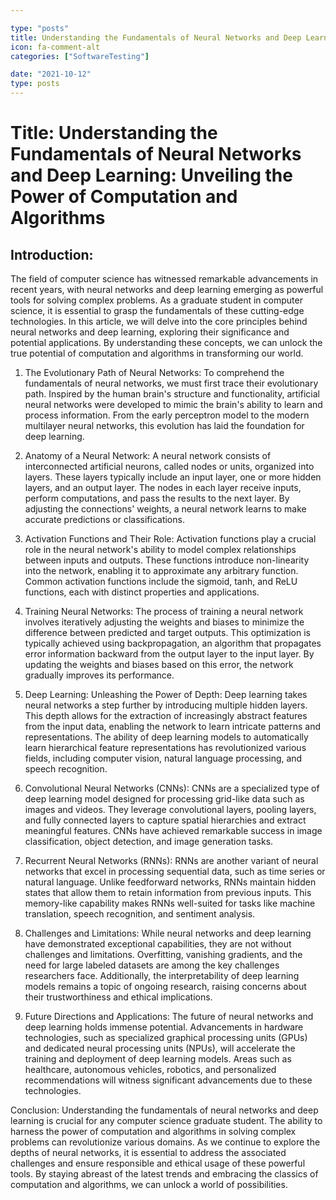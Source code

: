 ```yaml
---

type: "posts"
title: Understanding the Fundamentals of Neural Networks and Deep Learning
icon: fa-comment-alt
categories: ["SoftwareTesting"]

date: "2021-10-12"
type: posts
---
```





# Title: Understanding the Fundamentals of Neural Networks and Deep Learning: Unveiling the Power of Computation and Algorithms

## Introduction:
The field of computer science has witnessed remarkable advancements in recent years, with neural networks and deep learning emerging as powerful tools for solving complex problems. As a graduate student in computer science, it is essential to grasp the fundamentals of these cutting-edge technologies. In this article, we will delve into the core principles behind neural networks and deep learning, exploring their significance and potential applications. By understanding these concepts, we can unlock the true potential of computation and algorithms in transforming our world.

1. The Evolutionary Path of Neural Networks:
To comprehend the fundamentals of neural networks, we must first trace their evolutionary path. Inspired by the human brain's structure and functionality, artificial neural networks were developed to mimic the brain's ability to learn and process information. From the early perceptron model to the modern multilayer neural networks, this evolution has laid the foundation for deep learning.

2. Anatomy of a Neural Network:
A neural network consists of interconnected artificial neurons, called nodes or units, organized into layers. These layers typically include an input layer, one or more hidden layers, and an output layer. The nodes in each layer receive inputs, perform computations, and pass the results to the next layer. By adjusting the connections' weights, a neural network learns to make accurate predictions or classifications.

3. Activation Functions and Their Role:
Activation functions play a crucial role in the neural network's ability to model complex relationships between inputs and outputs. These functions introduce non-linearity into the network, enabling it to approximate any arbitrary function. Common activation functions include the sigmoid, tanh, and ReLU functions, each with distinct properties and applications.

4. Training Neural Networks:
The process of training a neural network involves iteratively adjusting the weights and biases to minimize the difference between predicted and target outputs. This optimization is typically achieved using backpropagation, an algorithm that propagates error information backward from the output layer to the input layer. By updating the weights and biases based on this error, the network gradually improves its performance.

5. Deep Learning: Unleashing the Power of Depth:
Deep learning takes neural networks a step further by introducing multiple hidden layers. This depth allows for the extraction of increasingly abstract features from the input data, enabling the network to learn intricate patterns and representations. The ability of deep learning models to automatically learn hierarchical feature representations has revolutionized various fields, including computer vision, natural language processing, and speech recognition.

6. Convolutional Neural Networks (CNNs):
CNNs are a specialized type of deep learning model designed for processing grid-like data such as images and videos. They leverage convolutional layers, pooling layers, and fully connected layers to capture spatial hierarchies and extract meaningful features. CNNs have achieved remarkable success in image classification, object detection, and image generation tasks.

7. Recurrent Neural Networks (RNNs):
RNNs are another variant of neural networks that excel in processing sequential data, such as time series or natural language. Unlike feedforward networks, RNNs maintain hidden states that allow them to retain information from previous inputs. This memory-like capability makes RNNs well-suited for tasks like machine translation, speech recognition, and sentiment analysis.

8. Challenges and Limitations:
While neural networks and deep learning have demonstrated exceptional capabilities, they are not without challenges and limitations. Overfitting, vanishing gradients, and the need for large labeled datasets are among the key challenges researchers face. Additionally, the interpretability of deep learning models remains a topic of ongoing research, raising concerns about their trustworthiness and ethical implications.

9. Future Directions and Applications:
The future of neural networks and deep learning holds immense potential. Advancements in hardware technologies, such as specialized graphical processing units (GPUs) and dedicated neural processing units (NPUs), will accelerate the training and deployment of deep learning models. Areas such as healthcare, autonomous vehicles, robotics, and personalized recommendations will witness significant advancements due to these technologies.

Conclusion:
Understanding the fundamentals of neural networks and deep learning is crucial for any computer science graduate student. The ability to harness the power of computation and algorithms in solving complex problems can revolutionize various domains. As we continue to explore the depths of neural networks, it is essential to address the associated challenges and ensure responsible and ethical usage of these powerful tools. By staying abreast of the latest trends and embracing the classics of computation and algorithms, we can unlock a world of possibilities.